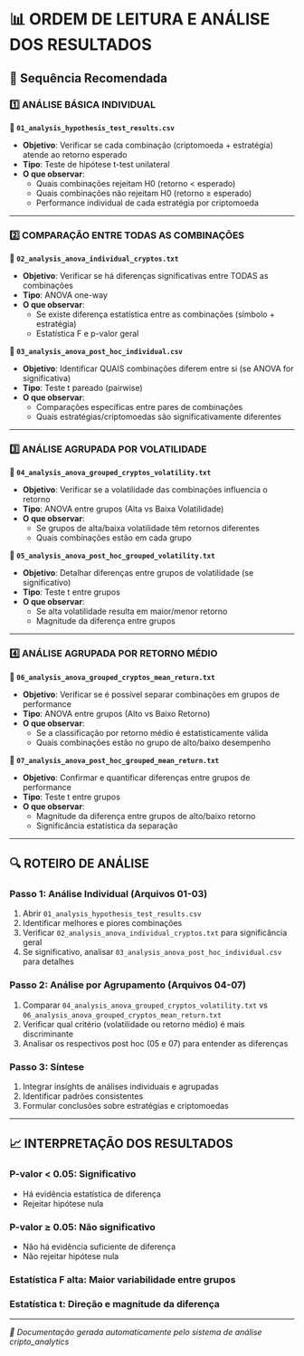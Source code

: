 # 📊 ORDEM DE LEITURA E ANÁLISE DOS RESULTADOS

## 🎯 Sequência Recomendada

### **1️⃣ ANÁLISE BÁSICA INDIVIDUAL**
**📁 `01_analysis_hypothesis_test_results.csv`**
- **Objetivo**: Verificar se cada combinação (criptomoeda + estratégia) atende ao retorno esperado
- **Tipo**: Teste de hipótese t-test unilateral
- **O que observar**: 
  - Quais combinações rejeitam H0 (retorno < esperado)
  - Quais combinações não rejeitam H0 (retorno ≥ esperado)
  - Performance individual de cada estratégia por criptomoeda

---

### **2️⃣ COMPARAÇÃO ENTRE TODAS AS COMBINAÇÕES**
**📁 `02_analysis_anova_individual_cryptos.txt`**
- **Objetivo**: Verificar se há diferenças significativas entre TODAS as combinações
- **Tipo**: ANOVA one-way
- **O que observar**:
  - Se existe diferença estatística entre as combinações (símbolo + estratégia)
  - Estatística F e p-valor geral

**📁 `03_analysis_anova_post_hoc_individual.csv`**
- **Objetivo**: Identificar QUAIS combinações diferem entre si (se ANOVA for significativa)
- **Tipo**: Teste t pareado (pairwise)
- **O que observar**:
  - Comparações específicas entre pares de combinações
  - Quais estratégias/criptomoedas são significativamente diferentes

---

### **3️⃣ ANÁLISE AGRUPADA POR VOLATILIDADE**
**📁 `04_analysis_anova_grouped_cryptos_volatility.txt`**
- **Objetivo**: Verificar se a volatilidade das combinações influencia o retorno
- **Tipo**: ANOVA entre grupos (Alta vs Baixa Volatilidade)
- **O que observar**:
  - Se grupos de alta/baixa volatilidade têm retornos diferentes
  - Quais combinações estão em cada grupo

**📁 `05_analysis_anova_post_hoc_grouped_volatility.txt`**
- **Objetivo**: Detalhar diferenças entre grupos de volatilidade (se significativo)
- **Tipo**: Teste t entre grupos
- **O que observar**:
  - Se alta volatilidade resulta em maior/menor retorno
  - Magnitude da diferença entre grupos

---

### **4️⃣ ANÁLISE AGRUPADA POR RETORNO MÉDIO**
**📁 `06_analysis_anova_grouped_cryptos_mean_return.txt`**
- **Objetivo**: Verificar se é possível separar combinações em grupos de performance
- **Tipo**: ANOVA entre grupos (Alto vs Baixo Retorno)
- **O que observar**:
  - Se a classificação por retorno médio é estatisticamente válida
  - Quais combinações estão no grupo de alto/baixo desempenho

**📁 `07_analysis_anova_post_hoc_grouped_mean_return.txt`**
- **Objetivo**: Confirmar e quantificar diferenças entre grupos de performance
- **Tipo**: Teste t entre grupos
- **O que observar**:
  - Magnitude da diferença entre grupos de alto/baixo retorno
  - Significância estatística da separação

---

## 🔍 **ROTEIRO DE ANÁLISE**

### **Passo 1: Análise Individual** (Arquivos 01-03)
1. Abrir `01_analysis_hypothesis_test_results.csv`
2. Identificar melhores e piores combinações
3. Verificar `02_analysis_anova_individual_cryptos.txt` para significância geral
4. Se significativo, analisar `03_analysis_anova_post_hoc_individual.csv` para detalhes

### **Passo 2: Análise por Agrupamento** (Arquivos 04-07)
1. Comparar `04_analysis_anova_grouped_cryptos_volatility.txt` vs `06_analysis_anova_grouped_cryptos_mean_return.txt`
2. Verificar qual critério (volatilidade ou retorno médio) é mais discriminante
3. Analisar os respectivos post hoc (05 e 07) para entender as diferenças

### **Passo 3: Síntese**
1. Integrar insights de análises individuais e agrupadas
2. Identificar padrões consistentes
3. Formular conclusões sobre estratégias e criptomoedas

---

## 📈 **INTERPRETAÇÃO DOS RESULTADOS**

### **P-valor < 0.05**: Significativo
- Há evidência estatística de diferença
- Rejeitar hipótese nula

### **P-valor ≥ 0.05**: Não significativo
- Não há evidência suficiente de diferença
- Não rejeitar hipótese nula

### **Estatística F alta**: Maior variabilidade entre grupos
### **Estatística t**: Direção e magnitude da diferença

---

*📝 Documentação gerada automaticamente pelo sistema de análise cripto_analytics*
